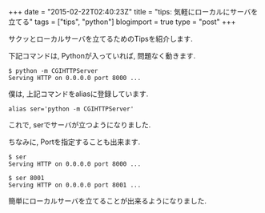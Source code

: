 +++
date = "2015-02-22T02:40:23Z"
title = "tips: 気軽にローカルにサーバを立てる"
tags = ["tips", "python"]
blogimport = true
type = "post"
+++

サクッとローカルサーバを立てるためのTipsを紹介します.

下記コマンドは, Pythonが入っていれば, 問題なく動きます.

```shell
$ python -m CGIHTTPServer
Serving HTTP on 0.0.0.0 port 8000 ...
```

僕は, 上記コマンドをaliasに登録しています.

```shell
alias ser='python -m CGIHTTPServer'
```

これで, serでサーバが立つようになりました.

ちなみに, Portを指定することも出来ます.

```shell
$ ser
Serving HTTP on 0.0.0.0 port 8000 ...

$ ser 8001
Serving HTTP on 0.0.0.0 port 8001 ...
```

簡単にローカルサーバを立てることが出来るようになりました.
